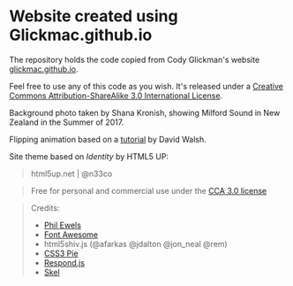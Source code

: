 # Website created using Glickmac.github.io

The repository holds the code copied from Cody Glickman's website
[glickmac.github.io](http://glickmac.github.io).

Feel free to use any of this code as you wish.
It's released under a [Creative Commons Attribution-ShareAlike 3.0 International License](http://creativecommons.org/licenses/by/3.0/).

Background photo taken by Shana Kronish, showing Milford Sound in New Zealand in the Summer of 2017. 

Flipping animation based on a [tutorial](https://davidwalsh.name/css-flip)
by David Walsh.

Site theme based on _Identity_ by HTML5 UP: 
> html5up.net | @n33co
 
> Free for personal and commercial use under the
> [CCA 3.0 license](http://html5up.net/license)

> Credits:
>* [Phil Ewels](http://phil.ewels.co.uk)
>* [Font Awesome](http://fortawesome.github.com/Font-Awesome)
>* html5shiv.js (@afarkas @jdalton @jon_neal @rem)
>* [CSS3 Pie](http://css3pie.com)
>* [Respond.js](http://j.mp/respondjs)
>* [Skel](http://skel.io)
